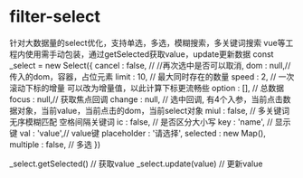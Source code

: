 # filter-select
针对大数据量的select优化，支持单选，多选，模糊搜索，多关键词搜索
vue等工程内使用需手动包装，通过getSelected获取value，update更新数据
const _select = new Select({
    cancel : false, // //再次选中是否可以取消,
    dom : null,// 传入的dom，容器，占位元素
    limit : 10, //  最大同时存在的数量
    speed : 2, // 一次滚动下标的增量 可以改为增量值，以此计算下标更流畅些
    option : [], // 总数据
    focus : null,// 获取焦点回调 
    change : null, // 选中回调, 有4个入参，当前点击数据对象，当前value，当前点击的dom，当前select对象
    miul : false, // 多关键词无序模糊匹配 空格间隔关键词
    ic : false, // 是否区分大小写 
    key : 'name', // 显示键
    val : 'value',// value键
    placeholder : '请选择',
    selected : new Map(),
    multiple : false, // 多选
})

_select.getSelected() // 获取value
_select.update(value) // 更新value
